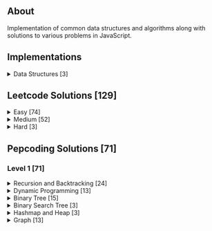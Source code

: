 ## About

Implementation of common data structures and algorithms along with solutions to various problems in JavaScript.

## Implementations

<details>

<summary>Data Structures [3]</summary>

| Data structure | Implementation                                                                                                     |
| :------------- | :----------------------------------------------------------------------------------------------------------------- |
| Queue          | [Code](https://github.com/mvganeshkumar06/data-structures-and-algorithms-in-js/tree/main/data-structures/queue.js) |
| Deque          | [Code](https://github.com/mvganeshkumar06/data-structures-and-algorithms-in-js/tree/main/data-structures/deque.js) |
| Heap           | [Code](https://github.com/mvganeshkumar06/data-structures-and-algorithms-in-js/tree/main/data-structures/heap.js)  |

</details>

## Leetcode Solutions [129]

<details>

<summary>Easy [74]</summary>

| #    | Problem                                                  | Solution                                                                                                                                                                 |
| :--- | :------------------------------------------------------- | :----------------------------------------------------------------------------------------------------------------------------------------------------------------------- |
| 1    | Two Sum                                                  | [Code](https://github.com/mvganeshkumar06/data-structures-and-algorithms-in-js/tree/main/solutions/leetcode/two-sum.js)                                                  |
| 9    | Palindrome Number                                        | [Code](https://github.com/mvganeshkumar06/data-structures-and-algorithms-in-js/tree/main/solutions/leetcode/palindrome-number.js)                                        |
| 13   | Roman to Integer                                         | [Code](https://github.com/mvganeshkumar06/data-structures-and-algorithms-in-js/tree/main/solutions/leetcode/roman-to-integer.js)                                         |
| 20   | Valid Parenthesis                                        | [Code](https://github.com/mvganeshkumar06/data-structures-and-algorithms-in-js/tree/main/solutions/leetcode/valid-parenthesis.js)                                        |
| 21   | Merge Two Sorted Lists                                   | [Code](https://github.com/mvganeshkumar06/data-structures-and-algorithms-in-js/tree/main/solutions/leetcode/merge-two-sorted-lists.js)                                   |
| 26   | Remove Duplicates from Sorted Array                      | [Code](https://github.com/mvganeshkumar06/data-structures-and-algorithms-in-js/tree/main/solutions/leetcode/remove-duplicates-from-sorted-array.js)                      |
| 53   | Maximum Subarray                                         | [Code](https://github.com/mvganeshkumar06/data-structures-and-algorithms-in-js/tree/main/solutions/leetcode/maximum-subarray.js)                                         |
| 66   | Plus One                                                 | [Code](https://github.com/mvganeshkumar06/data-structures-and-algorithms-in-js/tree/main/solutions/leetcode/plus-one.js)                                                 |
| 69   | Sqrt(x)                                                  | [Code](https://github.com/mvganeshkumar06/data-structures-and-algorithms-in-js/tree/main/solutions/leetcode/sqrtx.js)                                                    |
| 70   | Climbing Stairs                                          | [Code](https://github.com/mvganeshkumar06/data-structures-and-algorithms-in-js/tree/main/solutions/leetcode/climbing-stairs.js)                                          |
| 94   | Binary Tree Inorder Traversal                            | [Code](https://github.com/mvganeshkumar06/data-structures-and-algorithms-in-js/tree/main/solutions/leetcode/binary-tree-inorder-traversal.js)                            |
| 100  | Same Tree                                                | [Code](https://github.com/mvganeshkumar06/data-structures-and-algorithms-in-js/tree/main/solutions/leetcode/same-tree.js)                                                |
| 101  | Symmetric Tree                                           | [Code](https://github.com/mvganeshkumar06/data-structures-and-algorithms-in-js/tree/main/solutions/leetcode/symmetric-tree.js)                                           |
| 110  | Balanced Binary Tree                                     | [Code](https://github.com/mvganeshkumar06/data-structures-and-algorithms-in-js/tree/main/solutions/leetcode/balanced-binary-tree.js)                                     |
| 118  | Pascal's Triangle                                        | [Code](https://github.com/mvganeshkumar06/data-structures-and-algorithms-in-js/tree/main/solutions/leetcode/pascals-triangle.js)                                         |
| 119  | Pascal's Triangle II                                     | [Code](https://github.com/mvganeshkumar06/data-structures-and-algorithms-in-js/tree/main/solutions/leetcode/pascals-triangle-II.js)                                      |
| 125  | Valid Palindrome                                         | [Code](https://github.com/mvganeshkumar06/data-structures-and-algorithms-in-js/tree/main/solutions/leetcode/valid-palindrome.js)                                         |
| 136  | Single Number                                            | [Code](https://github.com/mvganeshkumar06/data-structures-and-algorithms-in-js/tree/main/solutions/leetcode/single-number.js)                                            |
| 169  | Majority Element                                         | [Code](https://github.com/mvganeshkumar06/data-structures-and-algorithms-in-js/tree/main/solutions/leetcode/majority-element.js)                                         |
| 203  | Remove Linked List Elements                              | [Code](https://github.com/mvganeshkumar06/data-structures-and-algorithms-in-js/tree/main/solutions/leetcode/remove-linked-list-elements.js)                              |
| 206  | Reverse Linked List                                      | [Code](https://github.com/mvganeshkumar06/data-structures-and-algorithms-in-js/tree/main/solutions/leetcode/reverse-linked-list.js)                                      |
| 226  | Invert Binary Tree                                       | [Code](https://github.com/mvganeshkumar06/data-structures-and-algorithms-in-js/tree/main/solutions/leetcode/invert-binary-tree.js)                                       |
| 228  | Summary Ranges                                           | [Code](https://github.com/mvganeshkumar06/data-structures-and-algorithms-in-js/tree/main/solutions/leetcode/summary-ranges.js)                                           |
| 234  | Palindrome Linked List                                   | [Code](https://github.com/mvganeshkumar06/data-structures-and-algorithms-in-js/tree/main/solutions/leetcode/palindrome-linked-list.js)                                   |
| 237  | Delete Node in a Linked List                             | [Code](https://github.com/mvganeshkumar06/data-structures-and-algorithms-in-js/tree/main/solutions/leetcode/delete-node-in-a-linked-list.js)                             |
| 242  | Valid Anagram                                            | [Code](https://github.com/mvganeshkumar06/data-structures-and-algorithms-in-js/tree/main/solutions/leetcode/valid-anagram.js)                                            |
| 257  | Binary Tree Paths                                        | [Code](https://github.com/mvganeshkumar06/data-structures-and-algorithms-in-js/tree/main/solutions/leetcode/binary-tree-paths.js)                                        |
| 278  | First Bad Version                                        | [Code](https://github.com/mvganeshkumar06/data-structures-and-algorithms-in-js/tree/main/solutions/leetcode/first-bad-version.js)                                        |
| 283  | Move Zeroes                                              | [Code](https://github.com/mvganeshkumar06/data-structures-and-algorithms-in-js/tree/main/solutions/leetcode/move-zeroes.js)                                              |
| 303  | Range Sum Query - Immutable                              | [Code](https://github.com/mvganeshkumar06/data-structures-and-algorithms-in-js/tree/main/solutions/leetcode/range-sum-query-immutable.js)                                |
| 326  | Power of Three                                           | [Code](https://github.com/mvganeshkumar06/data-structures-and-algorithms-in-js/tree/main/solutions/leetcode/power-of-three.js)                                           |
| 344  | Reverse String                                           | [Code](https://github.com/mvganeshkumar06/data-structures-and-algorithms-in-js/tree/main/solutions/reverse-string.js)                                                    |
| 350  | Intersection of Two Arrays II                            | [Code](https://github.com/mvganeshkumar06/data-structures-and-algorithms-in-js/tree/main/solutions/leetcode/intersection-of-two-arrays-II.js)                            |
| 374  | Guess Number Higher or Lower                             | [Code](https://github.com/mvganeshkumar06/data-structures-and-algorithms-in-js/tree/main/solutions/leetcode/guess-number-higher-or-lower.js)                             |
| 387  | First Unique Character in a String                       | [Code](https://github.com/mvganeshkumar06/data-structures-and-algorithms-in-js/tree/main/solutions/leetcode/first-unique-character-in-a-string.js)                       |
| 392  | Is Subsequence                                           | [Code](https://github.com/mvganeshkumar06/data-structures-and-algorithms-in-js/tree/main/solutions/leetcode/is-subsequence.js)                                           |
| 412  | Fizz Buzz                                                | [Code](https://github.com/mvganeshkumar06/data-structures-and-algorithms-in-js/tree/main/solutions/leetcode/fizz-buzz.js)                                                |
| 415  | Add Strings                                              | [Code](https://github.com/mvganeshkumar06/data-structures-and-algorithms-in-js/tree/main/solutions/leetcode/add-strings.js)                                              |
| 485  | Max Consecutive Ones                                     | [Code](https://github.com/mvganeshkumar06/data-structures-and-algorithms-in-js/tree/main/solutions/leetcode/max-consecutive-ones.js)                                     |
| 504  | Base 7                                                   | [Code](https://github.com/mvganeshkumar06/data-structures-and-algorithms-in-js/tree/main/solutions/leetcode/base-7.js)                                                   |
| 509  | Fibonacci Number                                         | [Code](https://github.com/mvganeshkumar06/data-structures-and-algorithms-in-js/tree/main/solutions/leetcode/fibonacci-number.js)                                         |
| 543  | Diameter of Binary Tree                                  | [Code](https://github.com/mvganeshkumar06/data-structures-and-algorithms-in-js/tree/main/solutions/leetcode/diameter-of-binary-tree.js)                                  |
| 551  | Student Attendance Record I                              | [Code](https://github.com/mvganeshkumar06/data-structures-and-algorithms-in-js/tree/main/solutions/leetcode/student-attendance-record-I.js)                              |
| 680  | Valid Palindrome II                                      | [Code](https://github.com/mvganeshkumar06/data-structures-and-algorithms-in-js/tree/main/solutions/leetcode/valid-palindrome-II.js)                                      |
| 690  | Employee Importance                                      | [Code](https://github.com/mvganeshkumar06/data-structures-and-algorithms-in-js/tree/main/solutions/leetcode/employee-importance.js)                                      |
| 704  | Binary Search                                            | [Code](https://github.com/mvganeshkumar06/data-structures-and-algorithms-in-js/tree/main/solutions/leetcode/binary-search.js)                                            |
| 724  | Find Pivot Index                                         | [Code](https://github.com/mvganeshkumar06/data-structures-and-algorithms-in-js/tree/main/solutions/leetcode/find-pivot-index.js)                                         |
| 733  | Flood Fill                                               | [Code](https://github.com/mvganeshkumar06/data-structures-and-algorithms-in-js/tree/main/solutions/leetcode/flood-fill.js)                                               |
| 744  | Find Smallest Letter Greater Than Target                 | [Code](https://github.com/mvganeshkumar06/data-structures-and-algorithms-in-js/tree/main/solutions/leetcode/find-smallest-letter-greater-than-target.js)                 |
| 746  | Min Cost Climbing Stairs                                 | [Code](https://github.com/mvganeshkumar06/data-structures-and-algorithms-in-js/tree/main/solutions/leetcode/min-cost-climbing-stairs.js)                                 |
| 844  | Backspace String Compare                                 | [Code](https://github.com/mvganeshkumar06/data-structures-and-algorithms-in-js/tree/main/solutions/leetcode/backspace-string-compare.js)                                 |
| 852  | Peak Index in a Mountain Array                           | [Code](https://github.com/mvganeshkumar06/data-structures-and-algorithms-in-js/tree/main/solutions/leetcode/peak-index-in-a-mountain-array.js)                           |
| 876  | Middle of the Linked List                                | [Code](https://github.com/mvganeshkumar06/data-structures-and-algorithms-in-js/tree/main/solutions/leetcode/middle-of-the-linked-list.js)                                |
| 905  | Sort Array By Parity                                     | [Code](https://github.com/mvganeshkumar06/data-structures-and-algorithms-in-js/tree/main/solutions/leetcode/sort-array-by-parity.js)                                     |
| 938  | Range Sum of BST                                         | [Code](https://github.com/mvganeshkumar06/data-structures-and-algorithms-in-js/tree/main/solutions/leetcode/range-sum-of-bst.js)                                         |
| 977  | Squares of Sorted Array                                  | [Code](https://github.com/mvganeshkumar06/data-structures-and-algorithms-in-js/tree/main/solutions/leetcode/squares-of-sorted-array.js)                                  |
| 1089 | Duplicate Zeros                                          | [Code](https://github.com/mvganeshkumar06/data-structures-and-algorithms-in-js/tree/main/solutions/leetcode/duplicate-zeros.js)                                          |
| 1137 | N-th Tribonacci Number                                   | [Code](https://github.com/mvganeshkumar06/data-structures-and-algorithms-in-js/tree/main/solutions/leetcode/n-th-tribonacci-number.js)                                   |
| 1313 | Decompress Run-Length Encoded List                       | [Code](https://github.com/mvganeshkumar06/data-structures-and-algorithms-in-js/tree/main/solutions/leetcode/decompress-run-length-encoded-list.js)                       |
| 1413 | Minimum Value to Get Positive Step by Step Sum           | [Code](https://github.com/mvganeshkumar06/data-structures-and-algorithms-in-js/tree/main/solutions/leetcode/minimum-value-to-get-positive-step-by-step-sum.js)           |
| 1417 | Reformat The String                                      | [Code](https://github.com/mvganeshkumar06/data-structures-and-algorithms-in-js/tree/main/solutions/leetcode/reformat-the-string.js)                                      |
| 1480 | Running sum of 1d array                                  | [Code](https://github.com/mvganeshkumar06/data-structures-and-algorithms-in-js/tree/main/solutions/leetcode/running-sum-of-1d-array.js)                                  |
| 1603 | Design parking system                                    | [Code](https://github.com/mvganeshkumar06/data-structures-and-algorithms-in-js/tree/main/solutions/leetcode/design-parking-system.js)                                    |
| 1886 | Determine Whether Matrix Can Be Obtained By Rotation     | [Code](https://github.com/mvganeshkumar06/data-structures-and-algorithms-in-js/tree/main/solutions/leetcode/determine-whether-matrix-can-be-obtained-by-rotation.js)     |
| 1893 | Check if All Integers in a Range Are Covered             | [Code](https://github.com/mvganeshkumar06/data-structures-and-algorithms-in-js/tree/main/solutions/leetcode/check-if-all-the-integers-in-a-range-are-covered.js)         |
| 1897 | Redistribute Characters to Make All Strings Equal        | [Code](https://github.com/mvganeshkumar06/data-structures-and-algorithms-in-js/tree/main/solutions/leetcode/redistribute-characters-to-make-all-strings-equal.js)        |
| 1903 | Largest Odd Number in String                             | [Code](https://github.com/mvganeshkumar06/data-structures-and-algorithms-in-js/tree/main/solutions/leetcode/largest-odd-number-in-string.js)                             |
| 1929 | Concatenation of Array                                   | [Code](https://github.com/mvganeshkumar06/data-structures-and-algorithms-in-js/tree/main/solutions/leetcode/concatenation-of-array.js)                                   |
| 1941 | Check if All Characters Have Equal Number of Occurrences | [Code](https://github.com/mvganeshkumar06/data-structures-and-algorithms-in-js/tree/main/solutions/leetcode/check-if-all-characters-have-equal-number-of-occurrences.js) |
| 1961 | Check If String Is a Prefix of Array                     | [Code](https://github.com/mvganeshkumar06/data-structures-and-algorithms-in-js/tree/main/solutions/leetcode/check-if-string-is-a-prefix-of-array.js)                     |
| 1967 | Number of Strings That Appear as Substrings in Word      | [Code](https://github.com/mvganeshkumar06/data-structures-and-algorithms-in-js/tree/main/solutions/leetcode/number-of-strings-that-appear-as-substrings-in-word.js)      |
| 1991 | Find the Middle Index in Array                           | [Code](https://github.com/mvganeshkumar06/data-structures-and-algorithms-in-js/tree/main/solutions/leetcode/find-the-middle-index-in-array/)                             |
| 2000 | Reverse Prefix of Word                                   | [Code](https://github.com/mvganeshkumar06/data-structures-and-algorithms-in-js/tree/main/solutions/leetcode/problems/reverse-prefix-of-word.js)                          |
| 2016 | Maximum Difference Between Increasing Elements           | [Code](https://github.com/mvganeshkumar06/data-structures-and-algorithms-in-js/tree/main/solutions/leetcode/problems/maximum-difference-between-increasing-elements.js)  |

</details>

<details>

<summary>Medium [52]</summary>

| #    | Problem                                                                    | Solution                                                                                                                                                                                   |
| :--- | :------------------------------------------------------------------------- | :----------------------------------------------------------------------------------------------------------------------------------------------------------------------------------------- |
| 2    | Add Two Numbers                                                            | [Code](https://github.com/mvganeshkumar06/data-structures-and-algorithms-in-js/tree/main/solutions/leetcode/add-two-numbers.js)                                                            |
| 3    | Longest Substring Without Repeating Characters                             | [Code](https://github.com/mvganeshkumar06/data-structures-and-algorithms-in-js/tree/main/solutions/leetcode/longest-substring-without-repeating-characters.js)                             |
| 7    | Reverse Integer                                                            | [Code](https://github.com/mvganeshkumar06/data-structures-and-algorithms-in-js/tree/main/solutions/leetcode/reverse-integer.js)                                                            |
| 17   | Letter Combinations of a Phone Number                                      | [Code](https://github.com/mvganeshkumar06/data-structures-and-algorithms-in-js/tree/main/solutions/leetcode/letter-combinations-of-a-phone-number.js)                                      |
| 33   | Search in Rotated Sorted Array                                             | [Code](https://github.com/mvganeshkumar06/data-structures-and-algorithms-in-js/tree/main/solutions/leetcode/search-in-rotated-sorted-array.js)                                             |
| 34   | Find First and Last Position of Element in Sorted Array                    | [Code](https://github.com/mvganeshkumar06/data-structures-and-algorithms-in-js/tree/main/solutions/leetcode/find-first-and-last-position-of-element-in-sorted-array.js)                    |
| 45   | Jump Game II                                                               | [Code](https://github.com/mvganeshkumar06/data-structures-and-algorithms-in-js/tree/main/solutions/leetcode/jump-game-II.js)                                                               |
| 62   | Unique Paths                                                               | [Code](https://github.com/mvganeshkumar06/data-structures-and-algorithms-in-js/tree/main/solutions/leetcode/unique-paths.js)                                                               |
| 63   | Unique Paths II                                                            | [Code](https://github.com/mvganeshkumar06/data-structures-and-algorithms-in-js/tree/main/solutions/leetcode/unique-paths-II.js)                                                            |
| 64   | Minimum Path Sum                                                           | [Code](https://github.com/mvganeshkumar06/data-structures-and-algorithms-in-js/tree/main/solutions/leetcode/minimum-path-sum.js)                                                           |
| 120  | Triangle                                                                   | [Code](https://github.com/mvganeshkumar06/data-structures-and-algorithms-in-js/tree/main/solutions/leetcode/triangle.js)                                                                   |
| 130  | Surrounded Regions                                                         | [Code](https://github.com/mvganeshkumar06/data-structures-and-algorithms-in-js/tree/main/solutions/leetcode/surrounded-regions.js)                                                         |
| 151  | Reverse Words in a String                                                  | [Code](https://github.com/mvganeshkumar06/data-structures-and-algorithms-in-js/tree/main/solutions/leetcode/reverse-words-in-a-string.js)                                                  |
| 152  | Maximum Product Subarray                                                   | [Code](https://github.com/mvganeshkumar06/data-structures-and-algorithms-in-js/tree/main/solutions/leetcode/maximum-product-subarray.js)                                                   |
| 162  | Find Peak Element                                                          | [Code](https://github.com/mvganeshkumar06/data-structures-and-algorithms-in-js/tree/main/solutions/leetcode/find-peak-element.js)                                                          |
| 198  | House Robber                                                               | [Code](https://github.com/mvganeshkumar06/data-structures-and-algorithms-in-js/tree/main/solutions/leetcode/house-robber.js)                                                               |
| 200  | Number of Islands                                                          | [Code](https://github.com/mvganeshkumar06/data-structures-and-algorithms-in-js/tree/main/solutions/leetcode/number-of-islands.js)                                                          |
| 207  | Course Schedule                                                            | [Code](https://github.com/mvganeshkumar06/data-structures-and-algorithms-in-js/tree/main/solutions/leetcode/course-schedule.js)                                                            |
| 209  | Minimum Size Subarray Sum                                                  | [Code](https://github.com/mvganeshkumar06/data-structures-and-algorithms-in-js/tree/main/solutions/leetcode/minimum-size-subarray-sum.js)                                                  |
| 210  | Course Schedule II                                                         | [Code](https://github.com/mvganeshkumar06/data-structures-and-algorithms-in-js/tree/main/solutions/leetcode/course-schedule-II.js)                                                         |
| 213  | House Robber II                                                            | [Code](https://github.com/mvganeshkumar06/data-structures-and-algorithms-in-js/tree/main/solutions/leetcode/house-robber-II.js)                                                            |
| 221  | Maximal Square                                                             | [Code](https://github.com/mvganeshkumar06/data-structures-and-algorithms-in-js/tree/main/solutions/leetcode/maximal-square.js)                                                             |
| 322  | Coin Change                                                                | [Code](https://github.com/mvganeshkumar06/data-structures-and-algorithms-in-js/tree/main/solutions/leetcode/coin-change.js)                                                                |
| 416  | Partition Equal Subset Sum                                                 | [Code](https://github.com/mvganeshkumar06/data-structures-and-algorithms-in-js/tree/main/solutions/leetcode/parition-equal-subset-sum.js)                                                  |
| 438  | Find All Anagrams in a String                                              | [Code](https://github.com/mvganeshkumar06/data-structures-and-algorithms-in-js/tree/main/solutions/leetcode/find-all-anagrams-in-a-string.js)                                              |
| 443  | String Compression                                                         | [Code](https://github.com/mvganeshkumar06/data-structures-and-algorithms-in-js/tree/main/solutions/leetcode/string-compression.js)                                                         |
| 451  | Sort Characters By Frequency                                               | [Code](https://github.com/mvganeshkumar06/data-structures-and-algorithms-in-js/tree/main/solutions/leetcode/sort-characters-by-frequency.js)                                               |
| 518  | Coin Change II                                                             | [Code](https://github.com/mvganeshkumar06/data-structures-and-algorithms-in-js/tree/main/solutions/leetcode/coin-change-II.js)                                                             |
| 547  | Number of Provinces                                                        | [Code](https://github.com/mvganeshkumar06/data-structures-and-algorithms-in-js/tree/main/solutions/leetcode/number-of-provinces.js)                                                        |
| 695  | Max Area of Island                                                         | [Code](https://github.com/mvganeshkumar06/data-structures-and-algorithms-in-js/tree/main/solutions/leetcode/max-area-of-island.js)                                                         |
| 784  | Letter Case Permutation                                                    | [Code](https://github.com/mvganeshkumar06/data-structures-and-algorithms-in-js/tree/main/solutions/leetcode/letter-case-permutation.js)                                                    |
| 785  | Is Graph Bipartite?                                                        | [Code](https://github.com/mvganeshkumar06/data-structures-and-algorithms-in-js/tree/main/solutions/leetcode/is-graph-bipartite.js)                                                         |
| 797  | All Paths from Source to Target                                            | [Code](https://github.com/mvganeshkumar06/data-structures-and-algorithms-in-js/tree/main/solutions/leetcode/all-paths-from-source-to-target.js)                                            |
| 814  | Binary Tree Pruning                                                        | [Code](https://github.com/mvganeshkumar06/data-structures-and-algorithms-in-js/tree/main/solutions/leetcode/binary-tree-pruning.js)                                                        |
| 841  | Keys and Rooms                                                             | [Code](https://github.com/mvganeshkumar06/data-structures-and-algorithms-in-js/tree/main/solutions/leetcode/keys-and-rooms.js)                                                             |
| 875  | Koko Eating Bananas                                                        | [Code](https://github.com/mvganeshkumar06/data-structures-and-algorithms-in-js/tree/main/solutions/leetcode/koko-eating-bananas.js)                                                        |
| 904  | Fruit Into Baskets                                                         | [Code](https://github.com/mvganeshkumar06/data-structures-and-algorithms-in-js/tree/main/solutions/leetcode/fruit-into-baskets.js)                                                         |
| 931  | Minimum Falling Path Sum                                                   | [Code](https://github.com/mvganeshkumar06/data-structures-and-algorithms-in-js/tree/main/solutions/leetcode/minimum-falling-path-sum.js)                                                   |
| 981  | Time Based Key Value Store                                                 | [Code](https://github.com/mvganeshkumar06/data-structures-and-algorithms-in-js/tree/main/solutions/leetcode/time-based-key-value-store.js)                                                 |
| 994  | Rotting Oranges                                                            | [Code](https://github.com/mvganeshkumar06/data-structures-and-algorithms-in-js/tree/main/solutions/leetcode/rotting-oranges.js)                                                            |
| 1011 | Capacity to Ship Packages within D Days                                    | [Code](https://github.com/mvganeshkumar06/data-structures-and-algorithms-in-js/tree/main/solutions/leetcode/capacity-to-ship-packages-within-d-days.js)                                    |
| 1014 | Best Sightseeing Pair                                                      | [Code](https://github.com/mvganeshkumar06/data-structures-and-algorithms-in-js/tree/main/solutions/leetcode/best-sightseeing-pair.js)                                                      |
| 1020 | Number of Enclaves                                                         | [Code](https://github.com/mvganeshkumar06/data-structures-and-algorithms-in-js/tree/main/solutions/leetcode/number-of-enclaves.js)                                                         |
| 1110 | Delete Nodes And Return Forest                                             | [Code](https://github.com/mvganeshkumar06/data-structures-and-algorithms-in-js/tree/main/solutions/leetcode/delete-nodes-and-return-forest.js)                                             |
| 1219 | Path with Maximum Gold                                                     | [Code](https://github.com/mvganeshkumar06/data-structures-and-algorithms-in-js/tree/main/solutions/leetcode/path-with-maximum-gold.js)                                                     |
| 1254 | Number of Closed Islands                                                   | [Code](https://github.com/mvganeshkumar06/data-structures-and-algorithms-in-js/tree/main/solutions/leetcode/number-of-closed-islands.js)                                                   |
| 1277 | Count Square Submatrices with All Ones                                     | [Code](https://github.com/mvganeshkumar06/data-structures-and-algorithms-in-js/tree/main/solutions/leetcode/count-square-submatrices-with-all-ones.js)                                     |
| 1283 | Find the Smallest Divisor given a Threshold                                | [Code](https://github.com/mvganeshkumar06/data-structures-and-algorithms-in-js/tree/main/solutions/leetcode/find-the-smallest-divisor-given-a-threshold.js)                                |
| 1358 | Number of Substrings Containing All Three Characters                       | [Code](https://github.com/mvganeshkumar06/data-structures-and-algorithms-in-js/tree/main/solutions/leetcode/number-of-substrings-containing-all-three-characters.js)                       |
| 1376 | Time Needed to Inform All Employees                                        | [Code](https://github.com/mvganeshkumar06/data-structures-and-algorithms-in-js/tree/main/solutions/leetcode/time-needed-to-inform-all-employees.js)                                        |
| 1438 | Longest Continuous Subarray With Absolute Diff Less Than or Equal to Limit | [Code](https://github.com/mvganeshkumar06/data-structures-and-algorithms-in-js/tree/main/solutions/leetcode/longest-continuous-subarray-with-absolute-diff-less-than-or-equal-to-limit.js) |
| 1482 | Minimum Number of Days to Make m Bouquets                                  | [Code](https://github.com/mvganeshkumar06/data-structures-and-algorithms-in-js/tree/main/solutions/leetcode/minimum-number-of-days-to-make-m-bouquets.js)                                  |

</details>

<details>

<summary>Hard [3]</summary>

| #   | Problem                  | Solution                                                                                                                                 |
| :-- | :----------------------- | :--------------------------------------------------------------------------------------------------------------------------------------- |
| 51  | N Queens                 | [Code](https://github.com/mvganeshkumar06/data-structures-and-algorithms-in-js/tree/main/solutions/leetcode/n-queens.js)                 |
| 76  | Minimum Window Substring | [Code](https://github.com/mvganeshkumar06/data-structures-and-algorithms-in-js/tree/main/solutions/leetcode/minimum-window-substring.js) |
| 239 | Sliding Window Maximum   | [Code](https://github.com/mvganeshkumar06/data-structures-and-algorithms-in-js/tree/main/solutions/leetcode/sliding-window-maximum.js)   |

</details>

## Pepcoding Solutions [71]

### Level 1 [71]

<details>

<summary>Recursion and Backtracking [24]</summary>

| Problem                     | Solution                                                                                                                                             |
| :-------------------------- | :--------------------------------------------------------------------------------------------------------------------------------------------------- |
| Print Decreasing            | [Code](https://github.com/mvganeshkumar06/data-structures-and-algorithms-in-js/tree/main/solutions/pepcoding/level-1/print-decreasing.js)            |
| Print Increasing            | [Code](https://github.com/mvganeshkumar06/data-structures-and-algorithms-in-js/tree/main/solutions/pepcoding/level-1/print-increasing.js)            |
| Print Increasing Decreasing | [Code](https://github.com/mvganeshkumar06/data-structures-and-algorithms-in-js/tree/main/solutions/pepcoding/level-1/print-increasing-decreasing.js) |
| Factorial                   | [Code](https://github.com/mvganeshkumar06/data-structures-and-algorithms-in-js/tree/main/solutions/pepcoding/level-1/factorial.js)                   |
| Power Linear                | [Code](https://github.com/mvganeshkumar06/data-structures-and-algorithms-in-js/tree/main/solutions/pepcoding/level-1/power-linear.js)                |
| Power Logarithmic           | [Code](https://github.com/mvganeshkumar06/data-structures-and-algorithms-in-js/tree/main/solutions/pepcoding/level-1/power-logarithmic.js)           |
| Print Zigzag                | [Code](https://github.com/mvganeshkumar06/data-structures-and-algorithms-in-js/tree/main/solutions/pepcoding/level-1/print-zigzag.js)                |
| Tower of Hanoi              | [Code](https://github.com/mvganeshkumar06/data-structures-and-algorithms-in-js/tree/main/solutions/pepcoding/level-1/tower-of-hanoi.js)              |
| Display Array               | [Code](https://github.com/mvganeshkumar06/data-structures-and-algorithms-in-js/tree/main/solutions/pepcoding/level-1/display-array.js)               |
| Display Array in Reverse    | [Code](https://github.com/mvganeshkumar06/data-structures-and-algorithms-in-js/tree/main/solutions/pepcoding/level-1/display-array-in-reverse.js)    |
| Max of an Array             | [Code](https://github.com/mvganeshkumar06/data-structures-and-algorithms-in-js/tree/main/solutions/pepcoding/level-1/max-of-an-array.js)             |
| First Index                 | [Code](https://github.com/mvganeshkumar06/data-structures-and-algorithms-in-js/tree/main/solutions/pepcoding/level-1/first-index.js)                 |
| Last Index                  | [Code](https://github.com/mvganeshkumar06/data-structures-and-algorithms-in-js/tree/main/solutions/pepcoding/level-1/last-index.js)                  |
| All Indices of Array        | [Code](https://github.com/mvganeshkumar06/data-structures-and-algorithms-in-js/tree/main/solutions/pepcoding/level-1/all-indices-of-array.js)        |
| Print Subsequence           | [Code](https://github.com/mvganeshkumar06/data-structures-and-algorithms-in-js/tree/main/solutions/pepcoding/level-1/print-subsequence.js)           |
| Print Kpc                   | [Code](https://github.com/mvganeshkumar06/data-structures-and-algorithms-in-js/tree/main/solutions/pepcoding/level-1/print-kpc.js)                   |
| Print Stair Paths           | [Code](https://github.com/mvganeshkumar06/data-structures-and-algorithms-in-js/tree/main/solutions/pepcoding/level-1/print-stair-paths.js)           |
| Print Maze Paths            | [Code](https://github.com/mvganeshkumar06/data-structures-and-algorithms-in-js/tree/main/solutions/pepcoding/level-1/print-maze-paths.js)            |
| Print Maze Paths with Jumps | [Code](https://github.com/mvganeshkumar06/data-structures-and-algorithms-in-js/tree/main/solutions/pepcoding/level-1/print-maze-paths-with-jumps.js) |
| Print Encodings             | [Code](https://github.com/mvganeshkumar06/data-structures-and-algorithms-in-js/tree/main/solutions/pepcoding/level-1/print-encodings.js)             |
| Flood fill                  | [Code](https://github.com/mvganeshkumar06/data-structures-and-algorithms-in-js/tree/main/solutions/pepcoding/level-1/flood-fill.js)                  |
| Target Sum Subsets          | [Code](https://github.com/mvganeshkumar06/data-structures-and-algorithms-in-js/tree/main/solutions/pepcoding/level-1/target-sum-subsets.js)          |
| N Queens                    | [Code](https://github.com/mvganeshkumar06/data-structures-and-algorithms-in-js/tree/main/solutions/pepcoding/level-1/n-queens.js)                    |
| Knights Tour                | [Code](https://github.com/mvganeshkumar06/data-structures-and-algorithms-in-js/tree/main/solutions/pepcoding/level-1/knights-tour.js)                |

</details>

<details>

<summary>Dynamic Programming [13]</summary>

| Problem                             | Solution                                                                                                                                                     |
| :---------------------------------- | :----------------------------------------------------------------------------------------------------------------------------------------------------------- |
| Fibonacci DP                        | [Code](https://github.com/mvganeshkumar06/data-structures-and-algorithms-in-js/tree/main/solutions/pepcoding/level-1/fibonacci-dp.js)                        |
| Climbing Stairs                     | [Code](https://github.com/mvganeshkumar06/data-structures-and-algorithms-in-js/tree/main/solutions/pepcoding/level-1/climbing-stairs.js)                     |
| Climbing Stairs with Variable Jumps | [Code](https://github.com/mvganeshkumar06/data-structures-and-algorithms-in-js/tree/main/solutions/pepcoding/level-1/climbing-stairs-with-variable-jumps.js) |
| Climbing Stairs with Minimum Moves  | [Code](https://github.com/mvganeshkumar06/data-structures-and-algorithms-in-js/tree/main/solutions/pepcoding/level-1/climbing-stairs-with-minimum-moves.js)  |
| Min Cost in Maze Traversal          | [Code](https://github.com/mvganeshkumar06/data-structures-and-algorithms-in-js/tree/main/solutions/pepcoding/level-1/min-cost-in-maze-traversal.js)          |
| Goldmine                            | [Code](https://github.com/mvganeshkumar06/data-structures-and-algorithms-in-js/tree/main/solutions/pepcoding/level-1/goldmine.js)                            |
| Target Sum Subsets DP               | [Code](https://github.com/mvganeshkumar06/data-structures-and-algorithms-in-js/tree/main/solutions/pepcoding/level-1/target-sum-subsets-dp.js)               |
| Zero One Knapsack                   | [Code](https://github.com/mvganeshkumar06/data-structures-and-algorithms-in-js/tree/main/solutions/pepcoding/level-1/zero-one-knapsack.js)                   |
| Unbounded Knapsack                  | [Code](https://github.com/mvganeshkumar06/data-structures-and-algorithms-in-js/tree/main/solutions/pepcoding/level-1/unbounded-knapsack.js)                  |
| Fractional Knapsack                 | [Code](https://github.com/mvganeshkumar06/data-structures-and-algorithms-in-js/tree/main/solutions/pepcoding/level-1/fractional-knapsack.js)                 |
| Count Binary Strings                | [Code](https://github.com/mvganeshkumar06/data-structures-and-algorithms-in-js/tree/main/solutions/pepcoding/level-1/count-binary-strings.js)                |
| Arrange Buildings                   | [Code](https://github.com/mvganeshkumar06/data-structures-and-algorithms-in-js/tree/main/solutions/pepcoding/level-1/arrange-buildings.js)                   |
| Count Encodings                     | [Code](https://github.com/mvganeshkumar06/data-structures-and-algorithms-in-js/tree/main/solutions/pepcoding/level-1/count-encodings.js)                     |

</details>

<details>

<summary>Binary Tree [15]</summary>

| Problem                                                  | Solution                                                                                                                                                                         |
| :------------------------------------------------------- | :------------------------------------------------------------------------------------------------------------------------------------------------------------------------------- |
| Size, Sum, Maximum and Height of a Binary Tree           | [Code](https://github.com/mvganeshkumar06/data-structures-and-algorithms-in-js/tree/main/solutions/pepcoding/level-1/size-sum-maximum-and-height-of-a-binary-tree.js)            |
| Level Order Traversal of Binary Tree                     | [Code](https://github.com/mvganeshkumar06/data-structures-and-algorithms-in-js/tree/main/solutions/pepcoding/level-1/level-order-traversal-of-binary-tree.js)                    |
| Iterative Pre, Post and Inorder Traversal of Binary Tree | [Code](https://github.com/mvganeshkumar06/data-structures-and-algorithms-in-js/tree/main/solutions/pepcoding/level-1/iterative-pre-post-and-inorder-traversal-of-binary-tree.js) |
| Find and NodeToRootPath in Binary Tree                   | [Code](https://github.com/mvganeshkumar06/data-structures-and-algorithms-in-js/tree/main/solutions/pepcoding/level-1/find-and-node-to-root-path-in-binary-tree.js)               |
| Print K Levels Down                                      | [Code](https://github.com/mvganeshkumar06/data-structures-and-algorithms-in-js/tree/main/solutions/pepcoding/level-1/print-k-levels-down.js)                                     |
| Print Nodes K Distance Away                              | [Code](https://github.com/mvganeshkumar06/data-structures-and-algorithms-in-js/tree/main/solutions/pepcoding/level-1/print-nodes-k-distance-away.js)                             |
| Path to Leaf from Root in Range                          | [Code](https://github.com/mvganeshkumar06/data-structures-and-algorithms-in-js/tree/main/solutions/pepcoding/level-1/path-to-leaf-from-root-in-range.js)                         |
| Transform to Left Cloned Tree                            | [Code](https://github.com/mvganeshkumar06/data-structures-and-algorithms-in-js/tree/main/solutions/pepcoding/level-1/transform-to-left-cloned-tree.js)                           |
| Transform to Normal from Left Cloned Tree                | [Code](https://github.com/mvganeshkumar06/data-structures-and-algorithms-in-js/tree/main/solutions/pepcoding/level-1/transform-to-normal-from-left-cloned-tree.js)               |
| Print Single Child Nodes                                 | [Code](https://github.com/mvganeshkumar06/data-structures-and-algorithms-in-js/tree/main/solutions/pepcoding/level-1/print-single-child-nodes.js)                                |
| Remove Leaves in Binary Tree                             | [Code](https://github.com/mvganeshkumar06/data-structures-and-algorithms-in-js/tree/main/solutions/pepcoding/level-1/remove-leaves-in-binary-tree.js)                            |
| Diameter of a Binary Tree                                | [Code](https://github.com/mvganeshkumar06/data-structures-and-algorithms-in-js/tree/main/solutions/pepcoding/level-1/diameter-of-a-binary-tree.js)                               |
| Tilt of Binary Tree                                      | [Code](https://github.com/mvganeshkumar06/data-structures-and-algorithms-in-js/tree/main/solutions/pepcoding/level-1/tilt-of-binary-tree.js)                                     |
| Is a Binary Search Tree                                  | [Code](https://github.com/mvganeshkumar06/data-structures-and-algorithms-in-js/tree/main/solutions/pepcoding/level-1/is-a-binary-search-tree.js)                                 |
| Is Balanced Tree                                         | [Code](https://github.com/mvganeshkumar06/data-structures-and-algorithms-in-js/tree/main/solutions/pepcoding/level-1/is-balanced-tree.js)                                        |

</details>

<details>

<summary>Binary Search Tree [3]</summary>

| Problem                          | Solution                                                                                                                                              |
| :------------------------------- | :---------------------------------------------------------------------------------------------------------------------------------------------------- |
| Size, Sum, Max, Min, Find in BST | [Code](https://github.com/mvganeshkumar06/data-structures-and-algorithms-in-js/tree/main/solutions/pepcoding/level-1/size-sum-max-min-find-in-bst.js) |
| Add Node to BST                  | [Code](https://github.com/mvganeshkumar06/data-structures-and-algorithms-in-js/tree/main/solutions/pepcoding/level-1/add-node-to-bst.js)              |
| Print in Range                   | [Code](https://github.com/mvganeshkumar06/data-structures-and-algorithms-in-js/tree/main/solutions/pepcoding/level-1/print-in-range.js)               |

</details>

<details>

<summary>Hashmap and Heap [3]</summary>

| Problem                     | Solution                                                                                                                                             |
| :-------------------------- | :--------------------------------------------------------------------------------------------------------------------------------------------------- |
| Highest Frequency Character | [Code](https://github.com/mvganeshkumar06/data-structures-and-algorithms-in-js/tree/main/solutions/pepcoding/level-1/highest-frequency-character.js) |
| Get Common Elements 1       | [Code](https://github.com/mvganeshkumar06/data-structures-and-algorithms-in-js/tree/main/solutions/pepcoding/level-1/get-common-elements-1.js)       |
| Get Common Elements 2       | [Code](https://github.com/mvganeshkumar06/data-structures-and-algorithms-in-js/tree/main/solutions/pepcoding/level-1/get-common-elements-2.js)       |

</details>

<details>

<summary>Graph [13]</summary>

| Problem                             | Solution                                                                                                                                                     |
| :---------------------------------- | :----------------------------------------------------------------------------------------------------------------------------------------------------------- |
| Has Path                            | [Code](https://github.com/mvganeshkumar06/data-structures-and-algorithms-in-js/tree/main/solutions/pepcoding/level-1/has-path.js)                            |
| Print All Paths                     | [Code](https://github.com/mvganeshkumar06/data-structures-and-algorithms-in-js/tree/main/solutions/pepcoding/level-1/print-all-paths.js)                     |
| Multisolver                         | [Code](https://github.com/mvganeshkumar06/data-structures-and-algorithms-in-js/tree/main/solutions/pepcoding/level-1/multisolver.js)                         |
| Get Connected Components Of A Graph | [Code](https://github.com/mvganeshkumar06/data-structures-and-algorithms-in-js/tree/main/solutions/pepcoding/level-1/get-connected-components-of-a-graph.js) |
| Is Graph Connected                  | [Code](https://github.com/mvganeshkumar06/data-structures-and-algorithms-in-js/tree/main/solutions/pepcoding/level-1/is-graph-connected.js)                  |
| Number Of Islands                   | [Code](https://github.com/mvganeshkumar06/data-structures-and-algorithms-in-js/tree/main/solutions/pepcoding/level-1/number-of-islands.js)                   |
| Perfect Friends                     | [Code](https://github.com/mvganeshkumar06/data-structures-and-algorithms-in-js/tree/main/solutions/pepcoding/level-1/perfect-friends.js)                     |
| Knights Tour                        | [Code](https://github.com/mvganeshkumar06/data-structures-and-algorithms-in-js/tree/main/solutions/pepcoding/level-1/knights-tour.js)                        |
| Breadth First Traversal             | [Code](https://github.com/mvganeshkumar06/data-structures-and-algorithms-in-js/tree/main/solutions/pepcoding/level-1/breadth-first-traversal.js)             |
| Is Graph Cyclic                     | [Code](https://github.com/mvganeshkumar06/data-structures-and-algorithms-in-js/tree/main/solutions/pepcoding/level-1/is-graph-cyclic.js)                     |
| Is Graph Bipartite                  | [Code](https://github.com/mvganeshkumar06/data-structures-and-algorithms-in-js/tree/main/solutions/pepcoding/level-1/is-graph-bipartite.js)                  |
| Spread Of Infection                 | [Code](https://github.com/mvganeshkumar06/data-structures-and-algorithms-in-js/tree/main/solutions/pepcoding/level-1/spread-of-infection.js)                 |
| Order of Compilation                | [Code](https://github.com/mvganeshkumar06/data-structures-and-algorithms-in-js/tree/main/solutions/pepcoding/level-1/order-of-compilation.js)                |

</details>
